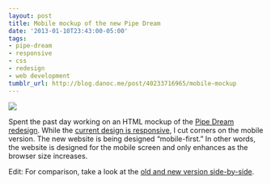 ```yaml
---
layout: post
title: Mobile mockup of the new Pipe Dream
date: '2013-01-10T23:43:00-05:00'
tags:
- pipe-dream
- responsive
- css
- redesign
- web development
tumblr_url: http://blog.danoc.me/post/40233716965/mobile-mockup
---
```


![](http://25.media.tumblr.com/381242aeda2d1deffd7e77ae118147a0/tumblr_mgg2gpeZVJ1r8aozao1_r2_400.png)

Spent the past day working on an HTML mockup of the [Pipe Dream redesign](http://blog.danoc.me/post/39614524151/pipe-dream-redesign). While the [current design is responsive](http://blog.danoc.me/post/18714910407/from-college-publisher-to-wordpress), I cut corners on the mobile version. The new website is being designed “mobile-first.” In other words, the website is designed for the mobile screen and only enhances as the browser size increases.

Edit: For comparison, take a look at the [old and new version side-by-side](https://www.dropbox.com/s/it4as8mz9kens6l/mobile-comparison.png).